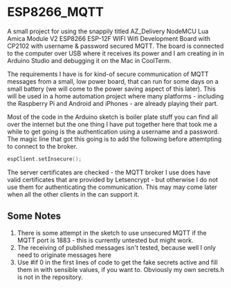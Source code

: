 # ESP8266_MQTT

A small project for using the snappily titled AZ_Delivery NodeMCU Lua Amica Module V2 ESP8266 ESP-12F WIFI Wifi Development Board with CP2102 with username & password secured MQTT. The board is connected to the computer over USB where it receives its power and I am creating in in Arduino Studio and debugging it on the Mac in CoolTerm. 

The requirements  I have is for kind-of secure communication of MQTT messages from a small, low power board, that can run for some days on a small battery (we will come to the power saving aspect of this later). This will be used in a home automation project where many platforms - including the Raspberry Pi and Android and iPhones - are already playing their part.

Most of the code in the Arduino sketch is boiler plate stuff you can find all over the internet but the one thing I have put together here that took me a while to get going is the authentication using a username and a password. The magic line that got this going is to add the following before attemtpting to connect to the broker.

```c++
espClient.setInsecure();
```

The server certificates are checked - the MQTT broker I use does have valid certificates that are provided by Letsencrypt - but otherwise I do not use them for authenticating the communication. This may may come later when all the other clients in the can support it.

## Some Notes

1. There is some attempt in the sketch to use unsecured MQTT if the MQTT port is 1883 - this is currently untested but might work.
2. The receiving of published messages isn't tested, because well I only need to originate messages here
3. Use #if 0 in the first lines of code to get the fake secrets active and fill them in with sensible values, if you want to. Obviously my own secrets.h is not in the repository.

